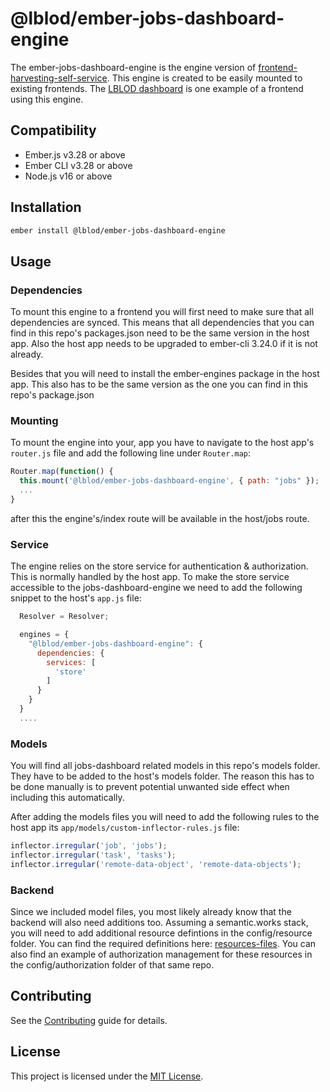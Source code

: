# @lblod/ember-jobs-dashboard-engine

The ember-jobs-dashboard-engine is the engine version of [frontend-harvesting-self-service](https://github.com/lblod/frontend-harvesting-self-service). This engine is created to be easily mounted to existing frontends. The [LBLOD dashboard](https://github.com/lblod/frontend-dashboard) is one example of a frontend using this engine.


## Compatibility

* Ember.js v3.28 or above
* Ember CLI v3.28 or above
* Node.js v16 or above


## Installation

```bash
ember install @lblod/ember-jobs-dashboard-engine
```


## Usage

### Dependencies

To mount this engine to a frontend you will first need to make sure that all dependencies are synced. This means that all dependencies that you can find in this repo's packages.json need to be the same version in the host app. Also the host app needs to be upgraded to ember-cli 3.24.0 if it is not already.

Besides that you will need to install the ember-engines package in the host app. This also has to be the same version as the one you can find in this repo's package.json

### Mounting

To mount the engine into your, app you have to navigate to the host app's `router.js` file and add the following line under `Router.map`:

```javascript
Router.map(function() {
  this.mount('@lblod/ember-jobs-dashboard-engine', { path: "jobs" });
  ...
}
```
after this the engine's/index route will be available in the host/jobs route. 

### Service

The engine relies on the store service for authentication & authorization. This is normally handled by the host app. To make the store service accessible to the jobs-dashboard-engine we need to add the following snippet to the host's `app.js` file:

```javascript
  Resolver = Resolver;

  engines = {
    "@lblod/ember-jobs-dashboard-engine": {
      dependencies: {
        services: [
          'store'
        ]
      }
    }
  }
  ....
```

### Models

You will find all jobs-dashboard related models in this repo's models folder. They have to be added to the host's models folder. The reason this has to be done manually is to prevent potential unwanted side effect when including this automatically.

After adding the models files you will need to add the following rules to the host app its `app/models/custom-inflector-rules.js` file:

```javascript
inflector.irregular('job', 'jobs');
inflector.irregular('task', 'tasks');
inflector.irregular('remote-data-object', 'remote-data-objects');
```

### Backend

Since we included model files, you most likely already know that the backend will also need additions too. Assuming a semantic.works stack, you will need to add additional resource defintions in the config/resource folder. You can find the required definitions here: [resources-files](https://github.com/lblod/app-lblod-harvester/tree/master/config/resources). You can also find an example of authorization management for these resources in the config/authorization folder of that same repo.


## Contributing

See the [Contributing](CONTRIBUTING.md) guide for details.


## License

This project is licensed under the [MIT License](LICENSE.md).
